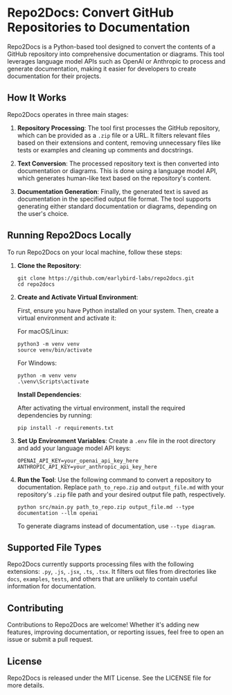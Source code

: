 # Repo2Docs: Convert GitHub Repositories to Documentation

Repo2Docs is a Python-based tool designed to convert the contents of a GitHub repository into comprehensive documentation or diagrams. This tool leverages language model APIs such as OpenAI or Anthropic to process and generate documentation, making it easier for developers to create documentation for their projects.

## How It Works

Repo2Docs operates in three main stages:

1. **Repository Processing**: The tool first processes the GitHub repository, which can be provided as a `.zip` file or a URL. It filters relevant files based on their extensions and content, removing unnecessary files like tests or examples and cleaning up comments and docstrings.

2. **Text Conversion**: The processed repository text is then converted into documentation or diagrams. This is done using a language model API, which generates human-like text based on the repository's content.

3. **Documentation Generation**: Finally, the generated text is saved as documentation in the specified output file format. The tool supports generating either standard documentation or diagrams, depending on the user's choice.

## Running Repo2Docs Locally

To run Repo2Docs on your local machine, follow these steps:

1. **Clone the Repository**:
   ```
   git clone https://github.com/earlybird-labs/repo2docs.git
   cd repo2docs
   ```

2. **Create and Activate Virtual Environment**:

   First, ensure you have Python installed on your system. Then, create a virtual environment and activate it:
   
   For macOS/Linux:
   ```
   python3 -m venv venv
   source venv/bin/activate
   ```
   
   For Windows:
   ```
   python -m venv venv
   .\venv\Scripts\activate
   ```

   **Install Dependencies**:
   
   After activating the virtual environment, install the required dependencies by running:
   ```
   pip install -r requirements.txt
   ```

3. **Set Up Environment Variables**:
   Create a `.env` file in the root directory and add your language model API keys:
   ```
   OPENAI_API_KEY=your_openai_api_key_here
   ANTHROPIC_API_KEY=your_anthropic_api_key_here
   ```

4. **Run the Tool**:
   Use the following command to convert a repository to documentation. Replace `path_to_repo.zip` and `output_file.md` with your repository's `.zip` file path and your desired output file path, respectively.
   ```
   python src/main.py path_to_repo.zip output_file.md --type documentation --llm openai
   ```

   To generate diagrams instead of documentation, use `--type diagram`.

## Supported File Types

Repo2Docs currently supports processing files with the following extensions: `.py`, `.js`, `.jsx`, `.ts`, `.tsx`. It filters out files from directories like `docs`, `examples`, `tests`, and others that are unlikely to contain useful information for documentation.

## Contributing

Contributions to Repo2Docs are welcome! Whether it's adding new features, improving documentation, or reporting issues, feel free to open an issue or submit a pull request.

## License

Repo2Docs is released under the MIT License. See the LICENSE file for more details.




